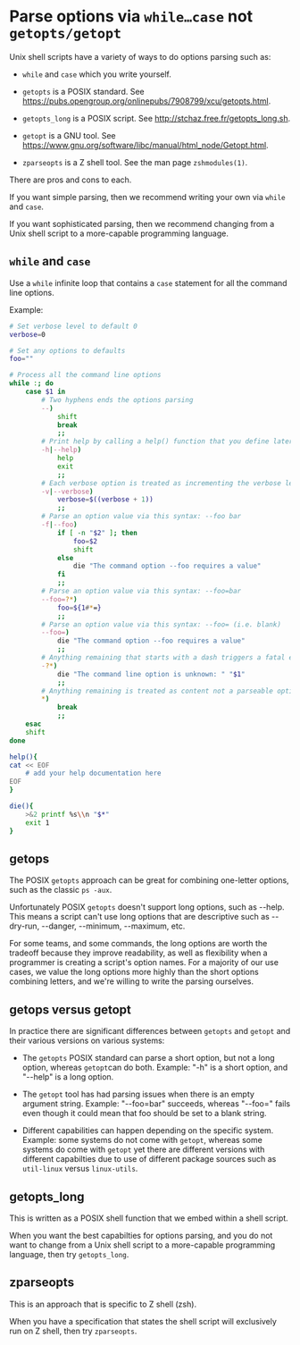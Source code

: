 # Parse options via `while…case` not `getopts/getopt`

Unix shell scripts have a variety of ways to do options parsing such as:

* `while` and `case` which you write yourself.

* `getopts` is a POSIX standard. See <https://pubs.opengroup.org/onlinepubs/7908799/xcu/getopts.html>.

* `getopts_long` is a POSIX script. See <http://stchaz.free.fr/getopts_long.sh>.

* `getopt` is a GNU tool. See <https://www.gnu.org/software/libc/manual/html_node/Getopt.html>.

* `zparseopts` is a Z shell tool. See the man page `zshmodules(1)`.

There are pros and cons to each.

If you want simple parsing, then we recommend writing your own via `while` and `case`.

If you want sophisticated parsing, then we recommend changing from a Unix shell script to a more-capable programming language.


## `while` and `case`

Use a `while` infinite loop that contains a `case` statement for all the command line options.

Example:

```sh
# Set verbose level to default 0 
verbose=0

# Set any options to defaults
foo=""

# Process all the command line options
while :; do
    case $1 in
        # Two hyphens ends the options parsing
        --)
            shift
            break
            ;;
        # Print help by calling a help() function that you define later
        -h|--help)
            help
            exit
            ;;
        # Each verbose option is treated as incrementing the verbose level
        -v|--verbose)
            verbose=$((verbose + 1))
            ;;
        # Parse an option value via this syntax: --foo bar
        -f|--foo)
            if [ -n "$2" ]; then
                foo=$2
                shift
            else
                die "The command option --foo requires a value"
            fi
            ;;
        # Parse an option value via this syntax: --foo=bar
        --foo=?*)
            foo=${1#*=}
            ;;
        # Parse an option value via this syntax: --foo= (i.e. blank)
        --foo=)
            die "The command option --foo requires a value"
            ;;            
        # Anything remaining that starts with a dash triggers a fatal error
        -?*)
            die "The command line option is unknown: " "$1"
            ;;
        # Anything remaining is treated as content not a parseable option
        *)
            break
            ;;
    esac
    shift
done

help(){
cat << EOF
    # add your help documentation here
EOF
}

die(){
    >&2 printf %s\\n "$*"
    exit 1
}
```

## getops

The POSIX `getopts` approach can be great for combining one-letter options, such as the classic `ps -aux`.

Unfortunately POSIX `getopts` doesn't support long options, such as --help. This means a script can't use long options that are descriptive such as --dry-run, --danger, --minimum, --maximum, etc.

For some teams, and some commands, the long options are worth the tradeoff because they improve readability, as well as flexibility when a programmer is creating a script's option names. For a majority of our use cases, we value the long options more highly than the short options combining letters, and we're willing to write the parsing ourselves.


## getops versus getopt

In practice there are significant differences between `getopts` and `getopt` and their various versions on various systems:

* The `getopts` POSIX standard can parse a short option, but not a long option, whereas `getopt`can do both. Example: "-h" is a short option, and "--help" is a long option.

* The `getopt` tool has had parsing issues when there is an empty argument string. Example: "--foo=bar" succeeds, whereas "--foo=" fails even though it could mean that foo should be set to a blank string.

* Different capabilities can happen depending on the specific system. Example: some systems do not come with `getopt`, whereas some systems do come with `getopt` yet there are different versions with different capabilties due to use of different package sources such as `util-linux` versus `linux-utils`.


## getopts_long

This is written as a POSIX shell function that we embed within a shell script.

When you want the best capabilties for options parsing, and you do not want to change from a Unix shell script to a more-capable programming language, then try `getopts_long`.


## zparseopts

This is an approach that is specific to Z shell (zsh).

When you have a specification that states the shell script will exclusively run on Z shell, then try `zparseopts`.
